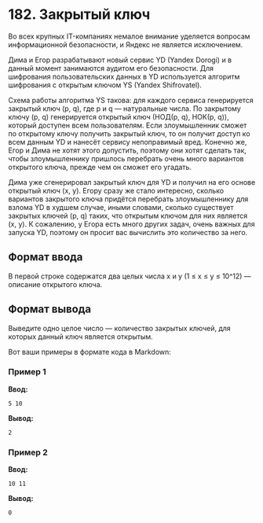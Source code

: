 # 182. Закрытый ключ

Во всех крупных IT-компаниях немалое внимание уделяется вопросам информационной безопасности, и Яндекс не является исключением.

Дима и Егор разрабатывают новый сервис YD (Yandex Dorogi) и в данный момент занимаются аудитом его безопасности. Для шифрования пользовательских данных в YD используется алгоритм шифрования с открытым ключом YS (Yandex Shifrovatel).

Схема работы алгоритма YS такова: для каждого сервиса генерируется закрытый ключ (p, q), где p и q — натуральные числа. По закрытому ключу (p, q) генерируется открытый ключ (НОД(p, q), НОК(p, q)), который доступен всем пользователям. Если злоумышленник сможет по открытому ключу получить закрытый ключ, то он получит доступ ко всем данным YD и нанесёт сервису непоправимый вред. Конечно же, Егор и Дима не хотят этого допустить, поэтому они хотят сделать так, чтобы злоумышленнику пришлось перебрать очень много вариантов открытого ключа, прежде чем он сможет его угадать.

Дима уже сгенерировал закрытый ключ для YD и получил на его основе открытый ключ (x, y). Егору сразу же стало интересно, сколько вариантов закрытого ключа придётся перебрать злоумышленнику для взлома YD в худшем случае, иными словами, сколько существует закрытых ключей (p, q) таких, что открытым ключом для них является (x, y). К сожалению, у Егора есть много других задач, очень важных для запуска YD, поэтому он просит вас вычислить это количество за него.

## Формат ввода

В первой строке содержатся два целых числа x и y (1 ≤ x ≤ y ≤ 10^12) — описание открытого ключа.

## Формат вывода

Выведите одно целое число — количество закрытых ключей, для которых данный ключ является открытым.

Вот ваши примеры в формате кода в Markdown:

### Пример 1

**Ввод:**
```
5 10
```

**Вывод:**
```
2
```

### Пример 2

**Ввод:**
```
10 11
```

**Вывод:**
```
0
```